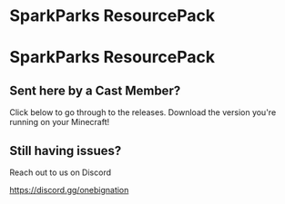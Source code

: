 # SparkParks ResourcePack

# SparkParks ResourcePack

## Sent here by a Cast Member?
Click below to go through to the releases. Download the version you're running on your Minecraft!

## Still having issues?
Reach out to us on Discord

https://discord.gg/onebignation